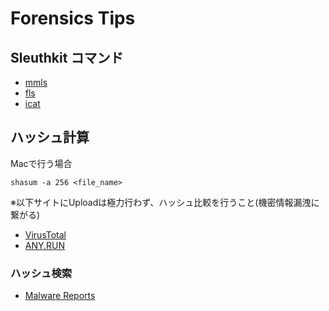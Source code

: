# Forensics Tips
## Sleuthkit コマンド
- [mmls](http://www.kazamiya.net/Sleuthkit/mmls)
- [fls](http://www.kazamiya.net/SleuthKit/fls)
- [icat](http://www.kazamiya.net/SleuthKit/icat)

## ハッシュ計算
Macで行う場合
```
shasum -a 256 <file_name>
```
※以下サイトにUploadは極力行わず、ハッシュ比較を行うこと(機密情報漏洩に繋がる)
- [VirusTotal](https://www.virustotal.com/gui/home/)
- [ANY.RUN](https://any.run/)

### ハッシュ検索
- [Malware Reports](https://app.any.run/submissions/)
